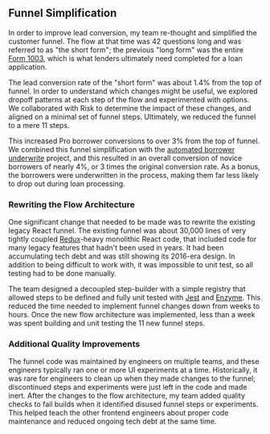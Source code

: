 ## Funnel Simplification

In order to improve lead conversion, my team re-thought and simplified the customer
funnel. The flow at that time was 42 questions long and was referred to as "the short
form"; the previous "long form" was the entire [Form 1003][1], which is what lenders
ultimately need completed for a loan application.

The lead conversion rate of the "short form" was about 1.4% from the top of funnel. In
order to understand which changes might be useful, we explored dropoff patterns at each
step of the flow and experimented with options. We collaborated with Risk to determine
the impact of these changes, and aligned on a minimal set of funnel steps. Ultimately,
we reduced the funnel to a mere 11 steps.

This increased Pro borrower conversions to over 3% from the top of funnel. We combined
this funnel simplification with the [automated borrower underwrite][2] project, and this
resulted in an overall conversion of novice borrowers of nearly 4%, or 3 times the
original conversion rate. As a bonus, the borrowers were underwritten in the process,
making them far less likely to drop out during loan processing.

### Rewriting the Flow Architecture

One significant change that needed to be made was to rewrite the existing legacy React
funnel. The existing funnel was about 30,000 lines of very tightly coupled
[Redux][3]-heavy monolithic React code, that included code for many legacy features that
hadn't been used in years. It had been accumulating tech debt and was still showing its
2016-era design. In addition to being difficult to work with, it was impossible to unit
test, so all testing had to be done manually.

The team designed a decoupled step-builder with a simple registry that allowed steps to
be defined and fully unit tested with [Jest][3] and [Enzyme][4]. This reduced the time
needed to implement funnel changes down from weeks to hours. Once the new flow
architecture was implemented, less than a week was spent building and unit testing the 11
new funnel steps.

### Additional Quality Improvements

The funnel code was maintained by engineers on multiple teams, and these engineers
typically ran one or more UI experiments at a time. Historically, it was rare for
engineers to clean up when they made changes to the funnel; discontinued steps and
experiments were just left in the code and made inert. After the changes to the flow
architecture, my team added quality checks to fail builds when it identified disused
funnel steps or experiments. This helped teach the other frontend engineers about
proper code maintenance and reduced ongoing tech debt at the same time.

[1]: https://singlefamily.fanniemae.com/media/7896/display
[2]: /kiavi/automated-underwriting
[3]: https://jestjs.io/
[4]: https://github.com/enzymejs/enzyme

